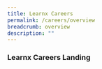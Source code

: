 ```yaml
---
title: Learnx Careers
permalink: /careers/overview
breadcrumb: overview
description: ""
---
```


### **Learnx Careers Landing**